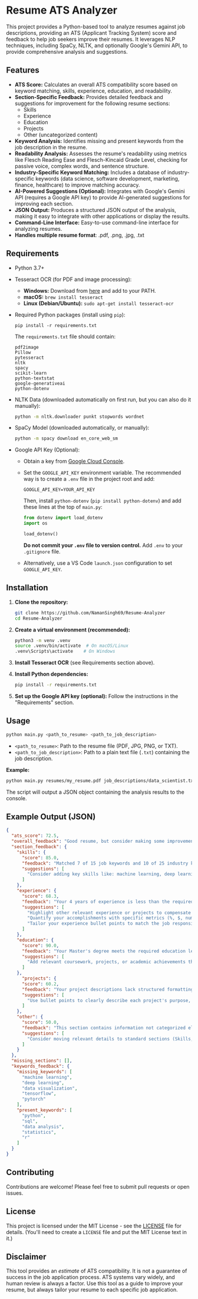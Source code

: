 # Resume ATS Analyzer

This project provides a Python-based tool to analyze resumes against job descriptions, providing an ATS (Applicant Tracking System) score and feedback to help job seekers improve their resumes. It leverages NLP techniques, including SpaCy, NLTK, and optionally Google's Gemini API, to provide comprehensive analysis and suggestions.

## Features

*   **ATS Score:** Calculates an overall ATS compatibility score based on keyword matching, skills, experience, education, and readability.
*   **Section-Specific Feedback:** Provides detailed feedback and suggestions for improvement for the following resume sections:
    *   Skills
    *   Experience
    *   Education
    *   Projects
    *   Other (uncategorized content)
*   **Keyword Analysis:** Identifies missing and present keywords from the job description in the resume.
*   **Readability Analysis:** Assesses the resume's readability using metrics like Flesch Reading Ease and Flesch-Kincaid Grade Level, checking for passive voice, complex words, and sentence structure.
*   **Industry-Specific Keyword Matching:** Includes a database of industry-specific keywords (data science, software development, marketing, finance, healthcare) to improve matching accuracy.
*   **AI-Powered Suggestions (Optional):** Integrates with Google's Gemini API (requires a Google API key) to provide AI-generated suggestions for improving each section.
*   **JSON Output:** Produces a structured JSON output of the analysis, making it easy to integrate with other applications or display the results.
*   **Command-Line Interface:** Easy-to-use command-line interface for analyzing resumes.
* **Handles multiple resume format**: .pdf, .png, .jpg, .txt

## Requirements

*   Python 3.7+
*   Tesseract OCR (for PDF and image processing):
    *   **Windows:** Download from [here](https://github.com/UB-Mannheim/tesseract/wiki) and add to your PATH.
    *   **macOS:** `brew install tesseract`
    *   **Linux (Debian/Ubuntu):** `sudo apt-get install tesseract-ocr`
*   Required Python packages (install using `pip`):

    ```
    pip install -r requirements.txt
    ```

    The `requirements.txt` file should contain:

    ```
    pdf2image
    Pillow
    pytesseract
    nltk
    spacy
    scikit-learn
    python-textstat
    google-generativeai
    python-dotenv
    ```

*   NLTK Data (downloaded automatically on first run, but you can also do it manually):

    ```bash
    python -m nltk.downloader punkt stopwords wordnet
    ```

*   SpaCy Model (downloaded automatically, or manually):

    ```bash
    python -m spacy download en_core_web_sm
    ```

*   Google API Key (Optional):
    *   Obtain a key from [Google Cloud Console](https://makersuite.google.com/app/apikey).
    *   Set the `GOOGLE_API_KEY` environment variable.  The recommended way is to create a `.env` file in the project root and add:

        ```
        GOOGLE_API_KEY=YOUR_API_KEY
        ```

        Then, install `python-dotenv` (`pip install python-dotenv`) and add these lines at the top of `main.py`:

        ```python
        from dotenv import load_dotenv
        import os

        load_dotenv()
        ```

        **Do not commit your `.env` file to version control.** Add `.env` to your `.gitignore` file.
    * Alternatively, use a VS Code `launch.json` configuration to set `GOOGLE_API_KEY`.

## Installation

1.  **Clone the repository:**

    ```bash
    git clone https://github.com/NamanSingh69/Resume-Analyzer
    cd Resume-Analyzer
    ```

2.  **Create a virtual environment (recommended):**

    ```bash
    python3 -m venv .venv
    source .venv/bin/activate  # On macOS/Linux
    .venv\Scripts\activate    # On Windows
    ```

3.  **Install Tesseract OCR** (see Requirements section above).

4.  **Install Python dependencies:**

    ```bash
    pip install -r requirements.txt
    ```

5.  **Set up the Google API key (optional):**  Follow the instructions in the "Requirements" section.

## Usage

```bash
python main.py <path_to_resume> <path_to_job_description>
```

*   `<path_to_resume>`:  Path to the resume file (PDF, JPG, PNG, or TXT).
*   `<path_to_job_description>`: Path to a plain text file (`.txt`) containing the job description.

**Example:**

```bash
python main.py resumes/my_resume.pdf job_descriptions/data_scientist.txt
```

The script will output a JSON object containing the analysis results to the console.

## Example Output (JSON)

```json
{
  "ats_score": 72.5,
  "overall_feedback": "Good resume, but consider making some improvements. Resume matches 8 of 15 key terms.",
  "section_feedback": {
    "skills": {
      "score": 85.0,
      "feedback": "Matched 7 of 15 job keywords and 10 of 25 industry keywords.",
      "suggestions": [
        "Consider adding key skills like: machine learning, deep learning, data visualization"
      ]
    },
    "experience": {
      "score": 68.3,
      "feedback": "Your 4 years of experience is less than the required 5+ years. Your experience is not closely aligned with the job responsibilities.",
      "suggestions": [
        "Highlight other relevant experience or projects to compensate for the experience gap.",
        "Quantify your accomplishments with specific metrics (%, $, numbers).",
        "Tailor your experience bullet points to match the job responsibilities."
      ]
    },
    "education": {
      "score": 90.0,
      "feedback": "Your Master's degree meets the required education level.",
      "suggestions": [
        "Add relevant coursework, projects, or academic achievements that relate to the job."
      ]
    },
      "projects": {
      "score": 60.2,
      "feedback": "Your project descriptions lack structured formatting.",
      "suggestions": [
        "Use bullet points to clearly describe each project's purpose, your role, and technologies used."
      ]
    },
    "other": {
      "score": 50.0,
      "feedback": "This section contains information not categorized elsewhere. Ensure all relevant information is placed in standard sections.",
      "suggestions": [
        "Consider moving relevant details to standard sections (Skills, Experience, Education, Projects)."
      ]
    }
  },
  "missing_sections": [],
  "keywords_feedback": {
    "missing_keywords": [
      "machine learning",
      "deep learning",
      "data visualization",
      "tensorflow",
      "pytorch"
    ],
    "present_keywords": [
      "python",
      "sql",
      "data analysis",
      "statistics",
      "r"
    ]
  }
}
```

## Contributing

Contributions are welcome!  Please feel free to submit pull requests or open issues.

## License

This project is licensed under the MIT License - see the [LICENSE](LICENSE) file for details.  (You'll need to create a `LICENSE` file and put the MIT License text in it.)

## Disclaimer

This tool provides an *estimate* of ATS compatibility.  It is not a guarantee of success in the job application process.  ATS systems vary widely, and human review is always a factor.  Use this tool as a guide to improve your resume, but always tailor your resume to each specific job application.
